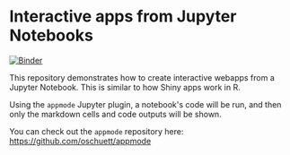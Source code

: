 # Interactive apps from Jupyter Notebooks

[![Binder](https://mybinder.org/badge_logo.svg)](https://mybinder.org/v2/gh/fomightez/appmode_plus/master?urlpath=apps%2Findex.ipynb)

This repository demonstrates how to create interactive webapps from a Jupyter Notebook.
This is similar to how Shiny apps work in R.

Using the `appmode` Jupyter plugin, a notebook's code will be run, and then only the markdown cells and
code outputs will be shown.

You can check out the `appmode` repository here: https://github.com/oschuett/appmode
